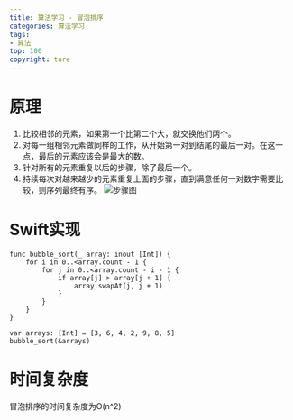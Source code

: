 ```yaml
---
title: 算法学习 - 冒泡排序
categories: 算法学习
tags:
- 算法
top: 100
copyright: ture
---
```


# 原理
1. 比较相邻的元素，如果第一个比第二个大，就交换他们两个。
2. 对每一组相邻元素做同样的工作，从开始第一对到结尾的最后一对。在这一点，最后的元素应该会是最大的数。
3. 针对所有的元素重复以后的步骤，除了最后一个。
4. 持续每次对越来越少的元素重复上面的步骤，直到满意任何一对数字需要比较，则序列最终有序。
![](https://ws1.sinaimg.cn/large/749c46aagy1fvrm3x9pj5j20iu08xq4b.jpg '步骤图')

# Swift实现
```
func bubble_sort(_ array: inout [Int]) {
    for i in 0..<array.count - 1 {
        for j in 0..<array.count - i - 1 {
            if array[j] > array[j + 1] {
                array.swapAt(j, j + 1)
            }
        }
    }
}

var arrays: [Int] = [3, 6, 4, 2, 9, 8, 5]
bubble_sort(&arrays)
```
# 时间复杂度
冒泡排序的时间复杂度为O(n^2)